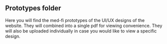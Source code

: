 ## Prototypes folder


Here you will find the med-fi prototypes of the UI/UX designs of the website. 
They will combined into a single pdf for viewing convenience. 
They will also be uploaded individually in case you would like to view a specific design. 
